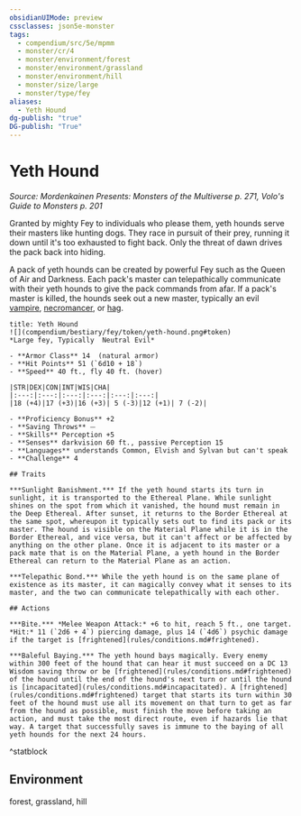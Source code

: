 ```yaml
---
obsidianUIMode: preview
cssclasses: json5e-monster
tags:
  - compendium/src/5e/mpmm
  - monster/cr/4
  - monster/environment/forest
  - monster/environment/grassland
  - monster/environment/hill
  - monster/size/large
  - monster/type/fey
aliases:
  - Yeth Hound
dg-publish: "true"
DG-publish: "True"
---
```

# Yeth Hound
*Source: Mordenkainen Presents: Monsters of the Multiverse p. 271, Volo's Guide to Monsters p. 201*  

Granted by mighty Fey to individuals who please them, yeth hounds serve their masters like hunting dogs. They race in pursuit of their prey, running it down until it's too exhausted to fight back. Only the threat of dawn drives the pack back into hiding.

A pack of yeth hounds can be created by powerful Fey such as the Queen of Air and Darkness. Each pack's master can telepathically communicate with their yeth hounds to give the pack commands from afar. If a pack's master is killed, the hounds seek out a new master, typically an evil [vampire](compendium/bestiary/undead/vampire.md), [necromancer](compendium/bestiary/humanoid/necromancer-wizard-mpmm.md), or [hag](compendium/bestiary/fey/green-hag.md).

```ad-statblock
title: Yeth Hound
![](compendium/bestiary/fey/token/yeth-hound.png#token)
*Large fey, Typically  Neutral Evil*

- **Armor Class** 14  (natural armor)
- **Hit Points** 51 (`6d10 + 18`)
- **Speed** 40 ft., fly 40 ft. (hover)

|STR|DEX|CON|INT|WIS|CHA|
|:---:|:---:|:---:|:---:|:---:|:---:|
|18 (+4)|17 (+3)|16 (+3)| 5 (-3)|12 (+1)| 7 (-2)|

- **Proficiency Bonus** +2
- **Saving Throws** ⏤
- **Skills** Perception +5
- **Senses** darkvision 60 ft., passive Perception 15
- **Languages** understands Common, Elvish and Sylvan but can't speak
- **Challenge** 4

## Traits

***Sunlight Banishment.*** If the yeth hound starts its turn in sunlight, it is transported to the Ethereal Plane. While sunlight shines on the spot from which it vanished, the hound must remain in the Deep Ethereal. After sunset, it returns to the Border Ethereal at the same spot, whereupon it typically sets out to find its pack or its master. The hound is visible on the Material Plane while it is in the Border Ethereal, and vice versa, but it can't affect or be affected by anything on the other plane. Once it is adjacent to its master or a pack mate that is on the Material Plane, a yeth hound in the Border Ethereal can return to the Material Plane as an action.

***Telepathic Bond.*** While the yeth hound is on the same plane of existence as its master, it can magically convey what it senses to its master, and the two can communicate telepathically with each other.

## Actions

***Bite.*** *Melee Weapon Attack:* +6 to hit, reach 5 ft., one target. *Hit:* 11 (`2d6 + 4`) piercing damage, plus 14 (`4d6`) psychic damage if the target is [frightened](rules/conditions.md#frightened).

***Baleful Baying.*** The yeth hound bays magically. Every enemy within 300 feet of the hound that can hear it must succeed on a DC 13 Wisdom saving throw or be [frightened](rules/conditions.md#frightened) of the hound until the end of the hound's next turn or until the hound is [incapacitated](rules/conditions.md#incapacitated). A [frightened](rules/conditions.md#frightened) target that starts its turn within 30 feet of the hound must use all its movement on that turn to get as far from the hound as possible, must finish the move before taking an action, and must take the most direct route, even if hazards lie that way. A target that successfully saves is immune to the baying of all yeth hounds for the next 24 hours.
```
^statblock

## Environment

forest, grassland, hill